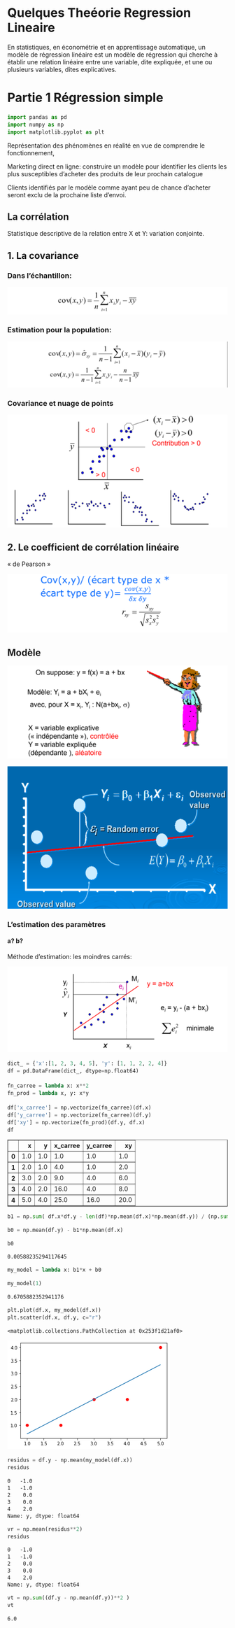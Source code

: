 # Quelques Theéorie Regression Lineaire
En statistiques, en économétrie et en apprentissage automatique, un modèle de régression linéaire est un modèle de régression qui cherche à établir une relation linéaire entre une variable, dite expliquée, et une ou plusieurs variables, dites explicatives.

# Partie 1 Régression simple


```python
import pandas as pd
import numpy as np
import matplotlib.pyplot as plt
```

Représentation des phénomènes
en réalité en vue de comprendre
le fonctionnement,

Marketing direct en ligne:
construire un modèle pour identifier les
clients les plus susceptibles d’acheter des
produits de leur prochain catalogue

Clients identifiés par le modèle comme
ayant peu de chance d’acheter seront
exclu de la prochaine liste d’envoi.

## La corrélation

Statistique descriptive de la relation entre X et Y: variation
conjointe.

## 1. La covariance

 ###  Dans l’échantillon:

![image 2](images/2.png)

### Estimation pour la population:

![image 3](images/3.png)

### Covariance et nuage de points

![image 4](images/4.png)

## 2. Le coefficient de corrélation linéaire

« de Pearson »

![image 5](images/5.png)

## Modèle

![image 6](images/6.png)

![image 7](images/7.png)

### L’estimation des paramètres

#### a? b?
Méthode d’estimation: les moindres carrés:

![image 8](images/8.png)


```python
dict_ = {'x':[1, 2, 3, 4, 5], 'y': [1, 1, 2, 2, 4]}
df = pd.DataFrame(dict_, dtype=np.float64)

fn_carree = lambda x: x**2
fn_prod = lambda x, y: x*y

df['x_carree'] = np.vectorize(fn_carree)(df.x)
df['y_carree'] = np.vectorize(fn_carree)(df.y)
df['xy'] = np.vectorize(fn_prod)(df.y, df.x)
df
```

<div>
<style scoped>
    .dataframe tbody tr th:only-of-type {
        vertical-align: middle;
    }

    .dataframe tbody tr th {
        vertical-align: top;
    }

    .dataframe thead th {
        text-align: right;
    }
</style>
<table border="1" class="dataframe">
  <thead>
    <tr style="text-align: right;">
      <th></th>
      <th>x</th>
      <th>y</th>
      <th>x_carree</th>
      <th>y_carree</th>
      <th>xy</th>
    </tr>
  </thead>
  <tbody>
    <tr>
      <th>0</th>
      <td>1.0</td>
      <td>1.0</td>
      <td>1.0</td>
      <td>1.0</td>
      <td>1.0</td>
    </tr>
    <tr>
      <th>1</th>
      <td>2.0</td>
      <td>1.0</td>
      <td>4.0</td>
      <td>1.0</td>
      <td>2.0</td>
    </tr>
    <tr>
      <th>2</th>
      <td>3.0</td>
      <td>2.0</td>
      <td>9.0</td>
      <td>4.0</td>
      <td>6.0</td>
    </tr>
    <tr>
      <th>3</th>
      <td>4.0</td>
      <td>2.0</td>
      <td>16.0</td>
      <td>4.0</td>
      <td>8.0</td>
    </tr>
    <tr>
      <th>4</th>
      <td>5.0</td>
      <td>4.0</td>
      <td>25.0</td>
      <td>16.0</td>
      <td>20.0</td>
    </tr>
  </tbody>
</table>
</div>




```python
b1 = np.sum( df.x*df.y - len(df)*np.mean(df.x)*np.mean(df.y)) / (np.sum( df.x**2 - len(df)*np.mean(df.x)**2 ))
```


```python
b0 = np.mean(df.y) - b1*np.mean(df.x)
```


```python
b0
```




    0.00588235294117645




```python
my_model = lambda x: b1*x + b0
```


```python
my_model(1)
```




    0.6705882352941176




```python
plt.plot(df.x, my_model(df.x))
plt.scatter(df.x, df.y, c="r")
```




    <matplotlib.collections.PathCollection at 0x253f1d21af0>



![png](output_23_1.png)
    



```python
residus = df.y - np.mean(my_model(df.x))
residus
```




    0   -1.0
    1   -1.0
    2    0.0
    3    0.0
    4    2.0
    Name: y, dtype: float64




```python
vr = np.mean(residus**2)
residus
```




    0   -1.0
    1   -1.0
    2    0.0
    3    0.0
    4    2.0
    Name: y, dtype: float64




```python
vt = np.sum((df.y - np.mean(df.y))**2 )
vt
```




    6.0



